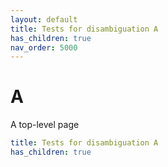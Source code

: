 ```yaml
---
layout: default
title: Tests for disambiguation A
has_children: true
nav_order: 5000
---
```


# A

A top-level page

```yaml
title: Tests for disambiguation A
has_children: true
```
